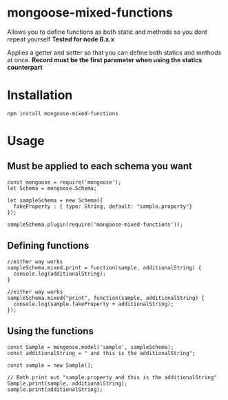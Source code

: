 # mongoose-mixed-functions
Allows you to define functions as both static and methods so you dont repeat yourself  **Tested for node 6.x.x**

Applies a getter and setter so that you can define both statics and methods at once. <b>Record must be the first parameter when using the statics counterpart</b>

# Installation

`npm install mongoose-mixed-functions`

# Usage

## Must be applied to each schema you want
    const mongoose = require('mongoose');
    let Schema = mongoose.Schema;

    let sampleSchema = new Schema({
      fakeProperty : { type: String, default: "sample.property"}
    });

    sampleSchema.plugin(require('mongoose-mixed-functions'));

## Defining functions

    //either way works
    sampleSchema.mixed.print = function(sample, additionalString) {
      console.log(additionalString);
    }

    //either way works
    sampleSchema.mixed("print", function(sample, additionalString) {
      console.log(sample.fakeProperty + additionalString);
    });

## Using the functions
    const Sample = mongoose.model('sample', sampleSchema);
    const additionalString = " and this is the additionalString";

    const sample = new Sample();

    // Both print out "sample.property and this is the additionalString"
    Sample.print(sample, additionalString);
    sample.print(additionalString);
